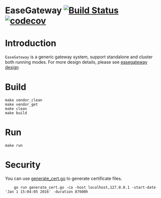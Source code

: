 # EaseGateway [![Build Status](https://travis-ci.com/hexdecteam/easegateway.svg?token=bgrenfvQpzZ8JoKbi6uX&branch=master)](https://travis-ci.com/hexdecteam/easegateway) [![codecov](https://codecov.io/gh/hexdecteam/easegateway/branch/master/graph/badge.svg?token=HAR3ZmYoQG)](https://codecov.io/gh/hexdecteam/easegateway)

# Introduction

`EaseGateway` is a generic gateway system, support standalone and cluster both running modes.
For more design details, please see [easegateway design](./doc/easegateway_design.md)

# Build
```shell
make vendor_clean
make vendor_get
make clean
make build
```

# Run
```shell
make run
```

# Security
You can use [generate_cert.go](https://golang.org/src/crypto/tls/generate_cert.go) to generate certificate files.

```shell
    go run generate_cert.go -ca -host localhost,127.0.0.1 -start-date 'Jan 1 15:04:05 2016' -duration 87600h
```
